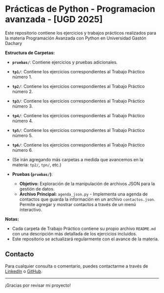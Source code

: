 # Prácticas de Python - Programacion avanzada - [UGD 2025]

Este repositorio contiene los ejercicios y trabajos prácticos realizados para la materia Programación Avanzada con Python en Universidad Gastón Dachary

**Estructura de Carpetas:**

- **`pruebas/`**: Contiene ejercicios y pruebas adicionales.
- **`tp1/`**: Contiene los ejercicios correspondientes al Trabajo Práctico número 1.
- **`tp2/`**: Contiene los ejercicios correspondientes al Trabajo Práctico número 2.
- **`tp3/`**: Contiene los ejercicios correspondientes al Trabajo Práctico número 3.
- **`tp4/`**: Contiene los ejercicios correspondientes al Trabajo Práctico número 4.
- **`tp5/`**: Contiene los ejercicios correspondientes al Trabajo Práctico número 5.
- **`tp6/`**: Contiene los ejercicios correspondientes al Trabajo Práctico número 6.
- (Se irán agregando más carpetas a medida que avancemos en la materia: `tp2/`, `tpn/`, etc.)

- **Pruebas (`pruebas/`)**:
  - **Objetivo:** Exploración de la manipulación de archivos JSON para la gestión de datos.
  - **Archivo Principal:** `agenda_json.py` - Implementa una agenda de contactos que guarda la información en un archivo `contactos.json`. Permite agregar y mostrar contactos a través de un menú interactivo.

**Notas:**

- Cada carpeta de Trabajo Práctico contiene su propio archivo `README.md` con una descripción más detallada de los ejercicios incluidos.
- Este repositorio se actualizará regularmente con el avance de la materia.

## Contacto

Para cualquier consulta o comentario, puedes contactarme a través de [LinkedIn](https://www.linkedin.com/in/nkaminski-profile/) o [GitHub](https://github.com/N-Kaminski).

---

¡Gracias por revisar mi proyecto!
